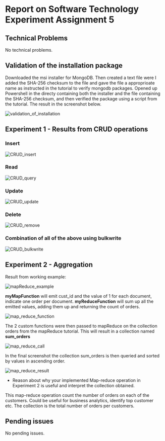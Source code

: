 # Report on Software Technology Experiment Assignment 5
## Technical Problems
No technical problems.
## Validation of the installation package
Downloaded the msi installer for MongoDB. Then created a text file were I added the SHA-256 checksum to the file and gave the file a approprioate name as instructed in the tutorial to verify mongodb packages. Opened up Powershell in the directy containing both the installer and the file containing the SHA-256 checksum, and then verified the package using a script from the tutorial. The result in the screenshot below.

![validation_of_installation](https://github.com/user-attachments/assets/795ea2d0-0a95-41f9-8a51-d9008b366200)

## Experiment 1 - Results from CRUD operations
### Insert
![CRUD_insert](https://github.com/user-attachments/assets/f8d9d19d-7f2b-4f6a-8958-1f1b65d2b2d8)
### Read
![CRUD_query](https://github.com/user-attachments/assets/550cc32e-25e2-4399-a8b5-cd2089d75a0d)
### Update
![CRUD_update](https://github.com/user-attachments/assets/2e2d7b47-9602-494b-90f6-6f34d8767aaf)
### Delete
![CRUD_remove](https://github.com/user-attachments/assets/c6d539d3-8452-4b8b-846a-af1beb330da8)
### Combination of all of the above using bulkwrite
![CRUD_bulkwrite](https://github.com/user-attachments/assets/f505b196-84ab-4a00-90e7-b3f5c288327a)

## Experiment 2 - Aggregation
Result from working example:

![mapReduce_example](https://github.com/user-attachments/assets/5e511f5d-d452-48a2-8c3c-63527605c2e5)

**myMapFunction** will emit cust_id and the value of 1 for each document, indicate one order per document. **myReduceFunction** will sum up all the emitted values, adding them up and returning the count of orders.

![map_reduce_function](https://github.com/user-attachments/assets/bcc2556d-280b-4e11-becb-5df3ff8db159)

The 2 custom functions were then passed to mapReduce on the collection orders from the mapReduce tutorial. This will result in a collection named **sum_orders**

![map_reduce_call](https://github.com/user-attachments/assets/dcac41db-26f2-4de0-a827-001f9a245f3d)

In the final screenshot the collection sum_orders is then queried and sorted by values in ascending order.

![map_reduce_result](https://github.com/user-attachments/assets/10ee26b0-614b-4a67-aaa8-4080f746cfa1)

* Reason about why your implemented Map-reduce operation in Experiment 2 is useful and interpret the collection obtained.

This map-reduce operation count the number of orders on each of the customers. Could be useful for business analytics, identify top customer etc.
The collection is the total number of orders per customers.

## Pending issues
No pending issues.


